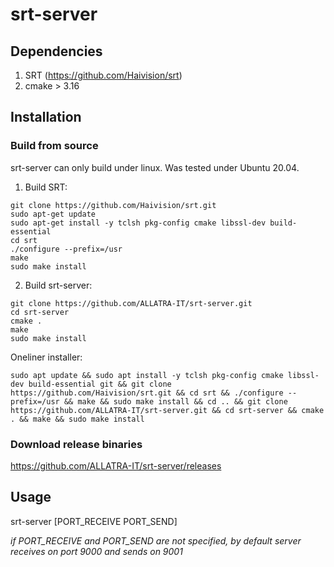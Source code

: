 # srt-server

## Dependencies
  1. SRT (https://github.com/Haivision/srt)
  2. cmake > 3.16

## Installation
### Build from source

srt-server can only build under linux. Was tested under Ubuntu 20.04.

1. Build SRT:
```
git clone https://github.com/Haivision/srt.git
sudo apt-get update
sudo apt-get install -y tclsh pkg-config cmake libssl-dev build-essential
cd srt 
./configure --prefix=/usr
make
sudo make install
```
2. Build srt-server:
```
git clone https://github.com/ALLATRA-IT/srt-server.git
cd srt-server
cmake .
make
sudo make install
```

Oneliner installer:
```
sudo apt update && sudo apt install -y tclsh pkg-config cmake libssl-dev build-essential git && git clone https://github.com/Haivision/srt.git && cd srt && ./configure --prefix=/usr && make && sudo make install && cd .. && git clone https://github.com/ALLATRA-IT/srt-server.git && cd srt-server && cmake . && make && sudo make install
```

### Download release binaries
https://github.com/ALLATRA-IT/srt-server/releases

## Usage
srt-server [PORT_RECEIVE PORT_SEND]

*if PORT_RECEIVE and PORT_SEND are not specified, by default server receives on port 9000 and sends on 9001*